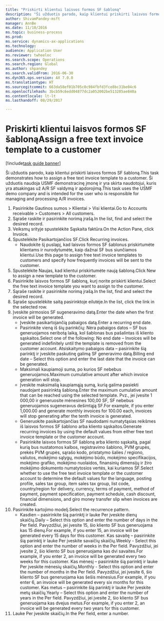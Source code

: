 ```yaml
--- 
title: "Priskirti klientui laisvos formos SF šabloną"
description: "Ši užduotis parodo, kaip klientui priskirti laisvos formos SF šabloną."
author: ShivamPandey-msft
manager: AnnBe
ms.date: 11/10/2016
ms.topic: business-process
ms.prod: 
ms.service: dynamics-ax-applications
ms.technology: 
audience: Application User
ms.reviewer: twheeloc
ms.search.scope: Operations
ms.search.region: Global
ms.author: shpandey
ms.search.validFrom: 2016-06-30
ms.dyn365.ops.version: AX 7.0.0
ms.translationtype: HT
ms.sourcegitcommit: 663da58ef01b705c0c984fbfd3fce8bc31be04c6
ms.openlocfilehash: 3bcb59c6edd04877dc2a052002be513205ae840a
ms.contentlocale: lt-lt
ms.lasthandoff: 08/29/2017

---
```

# <a name="assign-a-free-text-invoice-template-to-a-customer"></a><span data-ttu-id="d5516-103">Priskirti klientui laisvos formos SF šabloną</span><span class="sxs-lookup"><span data-stu-id="d5516-103">Assign a free text invoice template to a customer</span></span>

[!include[task guide banner](../../includes/task-guide-banner.md)]

<span data-ttu-id="d5516-104">Ši užduotis parodo, kaip klientui priskirti laisvos formos SF šabloną.</span><span class="sxs-lookup"><span data-stu-id="d5516-104">This task demonstrates how to assign a free text invoice template to a customer.</span></span> <span data-ttu-id="d5516-105">Ši užduotis naudoja USMF demonstracinę įmonę ir yra skirta naudotojui, kuris yra atsakingas už A/R SF valdymą ir apdorojimą.</span><span class="sxs-lookup"><span data-stu-id="d5516-105">This task uses the USMF demo company and is intended for the user who is responsible for managing and processing A/R invoices.</span></span>

1. <span data-ttu-id="d5516-106">Pasirinkite Gautinos sumos > Klientai > Visi klientai.</span><span class="sxs-lookup"><span data-stu-id="d5516-106">Go to Accounts receivable > Customers > All customers.</span></span>
2. <span data-ttu-id="d5516-107">Sąraše raskite ir pasirinkite norimą įrašą.</span><span class="sxs-lookup"><span data-stu-id="d5516-107">In the list, find and select the desired record.</span></span>
3. <span data-ttu-id="d5516-108">Veiksmų srityje spustelėkite Sąskaita faktūra.</span><span class="sxs-lookup"><span data-stu-id="d5516-108">On the Action Pane, click Invoice.</span></span>
4. <span data-ttu-id="d5516-109">Spustelėkite Pasikartojančios SF.</span><span class="sxs-lookup"><span data-stu-id="d5516-109">Click Recurring invoices.</span></span>
    * <span data-ttu-id="d5516-110">Naudokite šį puslapį, kad laisvos formos SF šablonus priskirtumėte klientams ir nurodytumėte, kaip dažnai SF bus siunčiamos klientui.</span><span class="sxs-lookup"><span data-stu-id="d5516-110">Use this page to assign free text invoice templates to customers and specify how frequently invoices will be sent to the customer.</span></span>  
5. <span data-ttu-id="d5516-111">Spustelėkite Naujas, kad klientui priskirtumėte naują šabloną.</span><span class="sxs-lookup"><span data-stu-id="d5516-111">Click New to assign a new template to the customer.</span></span>
6. <span data-ttu-id="d5516-112">Pasirinkite laisvos formos SF šabloną, kurį norite priskirti klientui.</span><span class="sxs-lookup"><span data-stu-id="d5516-112">Select the free text invoice template you want to assign to the customer.</span></span>
7. <span data-ttu-id="d5516-113">Sąraše raskite ir pasirinkite norimą įrašą.</span><span class="sxs-lookup"><span data-stu-id="d5516-113">In the list, find and select the desired record.</span></span>
8. <span data-ttu-id="d5516-114">Sąraše spustelėkite saitą pasirinktoje eilutėje.</span><span class="sxs-lookup"><span data-stu-id="d5516-114">In the list, click the link in the selected row.</span></span>
9. <span data-ttu-id="d5516-115">Įveskite pirmosios SF sugeneravimo datą.</span><span class="sxs-lookup"><span data-stu-id="d5516-115">Enter the date when the first invoice will be generated.</span></span>
    * <span data-ttu-id="d5516-116">Įveskite pasikartojančią pabaigos datą.</span><span class="sxs-lookup"><span data-stu-id="d5516-116">Enter a recurring end date.</span></span>  
    * <span data-ttu-id="d5516-117">Pasirinkite vieną iš šių parinkčių: Nėra pabaigos datos – SF bus generuojamos neribotą laiką, kol šablonas bus pašalintas iš kliento sąskaitos.</span><span class="sxs-lookup"><span data-stu-id="d5516-117">Select one of the following: No end date – Invoices will be generated indefinitely until the template is removed from the customer account.</span></span>  <span data-ttu-id="d5516-118">Atsiskaitymo pabaigos data – pasirinkite šią parinktį ir įveskite paskutinę galimą SF generavimo datą.</span><span class="sxs-lookup"><span data-stu-id="d5516-118">Billing end date – Select this option and enter the last date that the invoice can be generated.</span></span>  
    * <span data-ttu-id="d5516-119">Maksimali kaupiamoji suma, po kurios SF nebebus generuojamos.</span><span class="sxs-lookup"><span data-stu-id="d5516-119">Maximum cumulative amount after which invoice generation will stop.</span></span>  
    * <span data-ttu-id="d5516-120">Įveskite maksimalią kaupiamąją sumą, kurią galima pasiekti naudojant pasirinktą šabloną.</span><span class="sxs-lookup"><span data-stu-id="d5516-120">Enter the maximum cumulative amount that can be reached using the selected template.</span></span> <span data-ttu-id="d5516-121">Pvz., jei įvesite 1 000,00 ir generuosite mėnesines 100,00 SF, SF nebebus generuojamos sugeneravus dešimtąją SF.</span><span class="sxs-lookup"><span data-stu-id="d5516-121">For example, if you enter 1,000.00 and generate monthly invoices for 100.00 each, invoices will stop generating after the tenth invoice is generated.</span></span>  
    * <span data-ttu-id="d5516-122">Generuokite pasikartojančias SF naudodami numatytąsias reikšmes iš laisvos formos SF šablono arba kliento sąskaitos.</span><span class="sxs-lookup"><span data-stu-id="d5516-122">Generate recurring invoices by using the default values from either free text invoice template or the customer account.</span></span>  
    * <span data-ttu-id="d5516-123">Pasirinkite laisvos formos SF šabloną arba kliento sąskaitą, pagal kurią bus nustatomos kalbos, registravimo šablono, PVM grupės, prekės PVM grupės, sąrašo kodo, pristatymo šalies / regiono, valiutos, mokėjimo sąlygų, mokėjimo būdo, mokėjimo specifikacijos, mokėjimo grafiko, mokėjimo nuolaidos, finansinių dimensijų ir žiro mokėjimo dokumento numatytosios vertės, kai kuriamos SF.</span><span class="sxs-lookup"><span data-stu-id="d5516-123">Select whether to use the free text invoice template or the customer account to determine the default values for the language, posting profile, sales tax group, item sales tax group, list code, country/region for delivery, currency, terms of payment, method of payment, payment specification, payment schedule, cash discount, financial dimensions, and giro money transfer slip when invoices are created.</span></span>  
10. <span data-ttu-id="d5516-124">Pasirinkite kartojimo modelį.</span><span class="sxs-lookup"><span data-stu-id="d5516-124">Select the recurrence pattern.</span></span>
    * <span data-ttu-id="d5516-125">Kasdien – pasirinkite šią parinktį ir lauke Per įveskite dienų skaičių.</span><span class="sxs-lookup"><span data-stu-id="d5516-125">Daily – Select this option and enter the number of days in the Per field.</span></span> <span data-ttu-id="d5516-126">Pavyzdžiui, jei įvesite 15, šio kliento SF bus generuojama kas 15 dienų.</span><span class="sxs-lookup"><span data-stu-id="d5516-126">For example, if you enter 15, an invoice will be generated every 15 days for this customer.</span></span>  <span data-ttu-id="d5516-127">Kas savaitę – pasirinkite šią parinktį ir lauke Per įveskite savaičių skaičių.</span><span class="sxs-lookup"><span data-stu-id="d5516-127">Weekly - Select this option and enter the number of weeks in the Per field.</span></span> <span data-ttu-id="d5516-128">Pavyzdžiui, jei įvesite 2, šio kliento SF bus generuojama kas dvi savaites.</span><span class="sxs-lookup"><span data-stu-id="d5516-128">For example, if you enter 2, an invoice will be generated every two weeks for this customer.</span></span>  <span data-ttu-id="d5516-129">Kas mėnesį – pasirinkite šią parinktį ir lauke Per įveskite mėnesių skaičių.</span><span class="sxs-lookup"><span data-stu-id="d5516-129">Monthly - Select this option and enter the number of months in the Per field.</span></span> <span data-ttu-id="d5516-130">Pavyzdžiui, jei įvesite 6, šio kliento SF bus generuojama kas šešis mėnesius.</span><span class="sxs-lookup"><span data-stu-id="d5516-130">For example, if you enter 6, an invoice will be generated every six months for this customer.</span></span>  <span data-ttu-id="d5516-131">Kas metus – pasirinkite šią parinktį ir lauke Per įveskite metų skaičių.</span><span class="sxs-lookup"><span data-stu-id="d5516-131">Yearly – Select this option and enter the number of years in the Per field.</span></span> <span data-ttu-id="d5516-132">Pavyzdžiui, jei įvesite 2, šio kliento SF bus generuojama kas dvejus metus.</span><span class="sxs-lookup"><span data-stu-id="d5516-132">For example, if you enter 2, an invoice will be generated every two years for this customer.</span></span>  
11. <span data-ttu-id="d5516-133">Lauke Per įveskite skaičių.</span><span class="sxs-lookup"><span data-stu-id="d5516-133">In the Per field, enter a number.</span></span>


